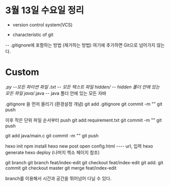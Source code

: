 # 3월 13일 수요일 정리
* version control system(VCS)
- characteristic of git


-- .gitignore에 포함하는 방법 (제거하는 방법)
여기에 추가하면 Git으로 넘어가지 않는다.
# Custom
*.py    --모든 파이썬 파일
*.txt   -- 모든 텍스트 파일
hidden/*       -- hidden 폴더 안에 있는 모든 파일
java/*.java   -- java 폴더 안에 있는 모든 자바

.gitignore 을 먼저 올리기 (환경설정 개념)
git add .gitignore
git commit -m ""
git push

이후 작은 단위 파일 순서부터 push
git add requirement.txt
git commit -m ""
git push

git add java/main.c
git commit -m ""
git push

hexo init
npm install
hexo new post
open config.html ---- url, 입력
hexo generate
hexo deploy
(나머지 헥소 페이지 참조)


git branch
git branch feat/index-edit
git checkout feat/index-edit
git add. git commit
git checkout master
git merge feat/index-edit

branch를 이용해서 시간과 공간을 뛰어넘어 다닐 수 있다.